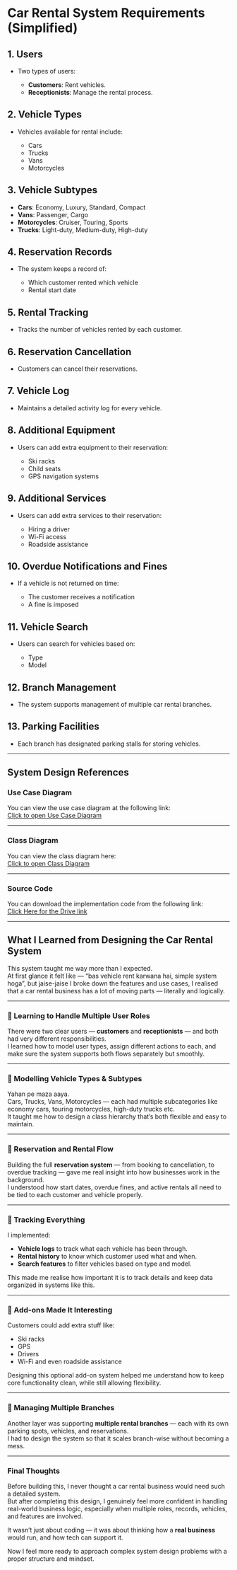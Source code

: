 # Car Rental System Requirements (Simplified)

## 1. Users

* Two types of users:

  * **Customers**: Rent vehicles.
  * **Receptionists**: Manage the rental process.

## 2. Vehicle Types

* Vehicles available for rental include:

  * Cars
  * Trucks
  * Vans
  * Motorcycles

## 3. Vehicle Subtypes

* **Cars**: Economy, Luxury, Standard, Compact
* **Vans**: Passenger, Cargo
* **Motorcycles**: Cruiser, Touring, Sports
* **Trucks**: Light-duty, Medium-duty, High-duty

## 4. Reservation Records

* The system keeps a record of:

  * Which customer rented which vehicle
  * Rental start date

## 5. Rental Tracking

* Tracks the number of vehicles rented by each customer.

## 6. Reservation Cancellation

* Customers can cancel their reservations.

## 7. Vehicle Log

* Maintains a detailed activity log for every vehicle.

## 8. Additional Equipment

* Users can add extra equipment to their reservation:

  * Ski racks
  * Child seats
  * GPS navigation systems

## 9. Additional Services

* Users can add extra services to their reservation:

  * Hiring a driver
  * Wi-Fi access
  * Roadside assistance

## 10. Overdue Notifications and Fines

* If a vehicle is not returned on time:

  * The customer receives a notification
  * A fine is imposed

## 11. Vehicle Search

* Users can search for vehicles based on:

  * Type
  * Model

## 12. Branch Management

* The system supports management of multiple car rental branches.

## 13. Parking Facilities

* Each branch has designated parking stalls for storing vehicles.

---

## System Design References

###  Use Case Diagram  
You can view the use case diagram at the following link:  
[Click to open Use Case Diagram](https://viewer.diagrams.net/?tags=%7B%7D&lightbox=1&target=blank&highlight=0000ff&edit=_blank&layers=1&nav=1&page-id=Ydz3rdcOvVodkV7rpJ2D&dark=1#R%3Cmxfile%3E%3Cdiagram%20name%3D%22elevator%20system%201%22%20id%3D%22B4gbD_VANNIKZfwYgHy_%22%3E7Ztbb6M4FMc%2FTR53xc1cHtu03X2YkartSLv76AQnsWpwBpwm2U%2B%2FdjA3mzaECTjVTFWp%2BGAM%2FP079vExnbnz5PBHBrebrzRGZOZY8WHmPswcx3Ysn%2F8RlmNhCUKvMKwzHMtKteEF%2F4ek0ZLWHY5R3qrIKCUMb9vGJU1TtGQtG8wyum9XW1HSvusWrpFmeFlColv%2FxjHbVO9l1Sf%2BRHi9KW%2Ftl2cSWNaWhnwDY7pvmNzHmTvPKGXFUXKYIyLUK4Uprnt652z1ZBlKWZ8LknSTvH1Lv8fx7uvrM34i3x7j32Qrb5Ds5BvLh2XHUoKM7tIYiUbsmXu%2F32CGXrZwKc7ueadz24YlRJ6WzaGMocO7z2lXb8%2B5QTRBLDvyKvICx5WCSWQ8T5b3dQcEvrRtGtr7pdJQdvq6aruWhR9IZS5QydFUeoZ5jtI1yjS5eDdvxeEuIXdLRjMuipADc6a%2BwAUizzTHDNOUV1lQxmjSqHBH8FqcYPT6sgZtVX2%2FQ9UOUe3RRA00UbcZynNxWZpzrz%2B9XXoaTxY7LlSqSc1vwscBNAmVrt3WD1i6fnaXgOFY%2BoXv6kd37PYEdCLQEjAMdQGrYbUpYDSWgJEmIHdBcRVKULZG6fJoVrBQ8diggzivQ7BgLMFKF2goFlM%2BwnHitojTZYnm%2BVxMaC7gy9D3HcqZURGBo4jomHZbW59yV6RQ8SYEU%2BYJLzJOnT77JvQNVbjlYrZ0LIJXZpULPGWGMK%2BcqynX6aiFExuUzgNt6QJgXDpPk67yTr6KEN6KCHqDzLByQIEuMq8c0CcJnG8hW25EtGxBsqZm%2FVSZV0PzfuprklUhcOGpdUQntCTQbGQSOD3cNexQcLRQztYXE7pCaXwnMgK8tCB0%2Bcq1iGG%2BqVa2%2FPwTFrd9sIqSzEbw%2BaclYL0etio5UaylEc6K2RSrXIxliECG39ptdaklm3umOGV1x%2FiRMgUBRfCc7rIlklc1cwVKQ6qPALXnGOQRMtMa4gILNqtqW1Eh17q3UuEHluQ9Mhfj9Dg6YPaPOP4dyNK%2FZXv8%2BOHQqPZwvJAS%2FvinHjobhE%2BCE1BwCtRcQF%2BcgJLSqUKlMzhdDRY9hJwcljByGrjwsu9%2FiIwoPKMM83fn82Z5V65D0ZxlRaWhaM8J%2FdJQN3gqHZsltckrkikTEkVfno2tJiHYVQi2LWsowuBcS2MzrOd7%2BjDcANXXKH4f2xo00MTMPodY59hoTTU2Rj0JDKYDUEkb%2Bu5A%2Fjw1f6s2NDZ%2BerZsAvzsQfCZQK%2Fs5xtir0pRl8ioQVzvsc9rp279iYe%2BEnWD7DXGwUvoq4bB8fmzb48%2FNfdqD%2BXPb%2FMH1Dh0bP70tcbLMWco0Si81c0%2F21I3E4xv%2F7l6hu0jp05pivpFLMPc1m65rav8XBypX9Gznas5NujoYHAdX6%2FGjHKFNzTOttUUhj%2Bxr%2BvpSxNY9ufnLBehUS68K3Ghfr8QTc3FZcuvoVx0DTwXj14fBx1jpwHKbPZZMN3zidERyYyU6Ni2VaJ6D1mWwubkuQHvsgD5Z4YTfAo4AyVhartDU6%2FnMR%2Bbza5EvQ8TEeQSdurddsnC6ZLs5OaXPLVuVZQlBXAeHQt7zjL6iuaUiOi7RH3FF36KCcpwm6AV64jCExzHouX7fAuXOF1%2FOVV78GrLX7LXhYnyy1fk5FwbfiHiLdzLvQ%2F%2BbOCe%2F%2FKXmQv6AX%2FWOS%2FbdZn%2FiuoZm9OUPz7EJ6oRzNlebDgL92SQwcXpTYVDTLAj77aXXFHHx0ch0PlXs1JXWy54zi%2BMPh9G6tdEgW0aI%2F2TmF8Y3TxGPnhnUWgMoysnL4ZGSsVeSxSF7UDNs0zvBZafnp3fDDQZZqlcBeonPr2%2Fl1CiLG2nfOwg68pZi2obL4q8FpOSrIG71j%2B2nBgb2U%2BxMrAtZWkw%2BBsfLScMpl616p%2B9mRtEbxvNvjlgwykVJdk3OKMSqZ9tqDtHg8nkxfo%2F7orq9T8uuo%2F%2FAw%3D%3D%3C%2Fdiagram%3E%3Cdiagram%20id%3D%22DOsgbTSjDVrFLCh3Mw3s%22%20name%3D%22elevator%20system%202%22%3E7VxZc6M4EP41rpo8eIojYPsxmGRmqnarUpuZys6jDIqtipBYIcf2%2FvqVhDiNj2xsgkmejBpQS3183S0JD%2BxptP7GQLz4k4YQDywjXA9sf2BZluPa4kdSNinFdF0npcwZCjWtIDygf6EmGpq6RCFMKg9ySjFHcZUYUEJgwCs0wBhdVR97orjKNQZzuEV4CADepj6ikC801TKM4sZ3iOaLjLWb3YlA9rQmJAsQ0lWJZN8O7CmjlKdX0XoKsRRfJpj0vbsdd%2FORMUj4MS88Pga%2Fv5mjHz%2Fn7MftAv2aLSc3Q93LC8BLPeOB5WLRnxfLIfONFoT7z1KO04sAmyMysG%2BMeJ03h5zGgnStSByu%2BRBgNJdPBWJskAlq0YO4mutfxWdWIoBI9OPhppYBZglnQKhYTlPfq75XbZFZEpfYCLnMGlg3THEGguc5o0sSDgOKqRj9jbQ6BkiSCdtTFpffw1L%2FwxCw5y9sPvsixjcdKAtRP1fpr7xjOU7aKF9cXTXKx1tyTsm%2B4QtaXKctmJxT5kZZn2a5%2B6YpUxZCNtQ3bhKKpdHsUdprjAPDJ55bx3aXCQd8maSCnAnX7tfsYgaT5MvVAa2dkCFK7iVLGO5halXYWS%2BQcSQg7yZ1Wl95s6dd2E%2F5eVQ89YQVfj0hgStCGTwSP74pLlcLxOFDDALZ40qEgpyN7BuudyKWmeOgCCGQRpCzjXhEv%2BCY4%2FQVHT1GtobSVQmKXU1blFB4omlAo%2F8877rAR3GhIfIVcGl1By6%2FA4w%2FCkaIFIDfYZrhLRLmc9GGbY2qhj0Zvbdh290x7FsMXwCn7MMYN2Iic0WUeJyk9u1nlIc0NrYTOXJFsP1yvhQnGzldc7KsqKl4WU2cGBGosiJGn%2FOSQ0pJym2a5pw%2BoeqhmpDrmohQGGLVmZAtIvOfUjP%2B0Cwof6gXfbug%2FKXFIEmMCvMDMzUyQ7QxmEF8TxMkTVPQWPqsF1MByEpWjjdwfEVhfEqJTNiRUhYECV8JEM9nls0EkQVkiJ9G47Zb07i5rfHrcYPGx%2BdSeFO%2BUFM4JOGNLFQLtZZcQ5UhMNQKgGvE%2F5bXXx3X0u3fUqXGV8OwNcFfl572N6XGvZC0mJfEYUVLhwLDrQq4Jm8xXLpkATyUF23rpSR3p0HsGY1BDDh6qQ6jSRmawz1VGUAeTa93OHrWRTp8%2FVa5Qq51tG0%2F19WOuABSyLc6UraRT%2FsN5tIUhS%2FOXN7LDManMoOtjto2g%2BstM7hdc6H4ZJ81zDANnqXqSLaMZrpp805FXKXD3bZCxJi1sWTN3%2FpJ1SjsRLU2rzQKy0iFtm%2FaB40nj9ZvtBRnckDBx1qKO652ZBqG0aqpZADRpbz9HhCI%2B5%2B2P8l6NK1R9OpVXriIPH7kYSTSnZHfUvJOY0h0wSTH0rwGKnI80uUlz7IAC7Gloz5sQieUZoBpAj%2FFeerKsusCgxEUaE2CzUHV75Bj1yfYOYvoy1qDObariYA1crZKT7Op9DRNY3f68ra16g6t6cnF6g%2BSF7TkQcu4BFKG2gyoOPU5eYd0RZq57wLLC3Rpx6y79LjBpdvdfdouDN%2FNo32UxBhs%2Bu%2FPT0fsO51vT%2BA9NwQCINeE%2BeaoyV%2BeYpMFXWUJkbbmNjfqJXsJnIdZXwpijp06YmboeAgxzeuzQabTIciUQNJ7vJTneaCGLTHhB9Xs1wwFL9gDfzVry6Cmc6y%2Fni%2FDcbvjrlls6L%2FLSk4t5zd5TlUDxbNG3AKZMt22mk%2BFOmXWKV09fz4n61jV3pWp18vxs2aSSyZBqXSEK71sh3sE1tN%2Bp7Jy9V86Upv5q1ojb5tpJOJkq0m6iCQ9iPT1g7SmMzky0udfL5w%2B1I%2B6E%2BrraPQZ50%2FE8b6IO01LwF2KtpenzoXwxBVlz5eNTePaMU3TbTi117xqYDrnwqZxd7DJWyIcIjLvPzypldaknB%2B2fYoC6ty4dqCj9XHkRtCX7dH6SkMHvuSZdMfFB%2Fu%2FfIRkGQ0OffW4u6TtKVrIUuBX3GLd4dNVWxusSJ7b%2F4Sa%2FwU19ZMYk8mRJzHO922V0TOo2b0d2VOsaQ1nWsSYvjm%2BY1RzDCs%2Fi33I8cdnc%2FzL%2BXeFIx2ffpz8Qq6ptuSKain1sr2vXsU3e19Thn8%2B7%2BvQ%2Bcc8Od8kHEb9d55Ztmih6uiGJYwezDGiBAmVinm1uiMBsci9PJjwzKZ6uD9hWcd%2Bq23WP7g6Aj5Es%2FjXpfRLrOLfq%2Bzb%2FwA%3D%3C%2Fdiagram%3E%3Cdiagram%20id%3D%22XvMySOtdrrc5NLSRfN-h%22%20name%3D%22elevator%20system%203%22%3E7Vxbd5s4EP41Pqd9cA7iaj%2FGJtl2t91N4nab7UuPDIrNGiMq5NjOr18JxE3GlziYEHfzEjRgXWa%2BGX0jCTracL76jcBw%2Bhm7yO%2BoirvqaHZHVUHP1Nk%2FLlkLiQpAIpkQzxWyXDDynpAQKkK68FwUlR6kGPvUC8tCBwcBcmhJBgnBy%2FJjD9gvtxrCCdoQjBzob0q%2FeS6dpsNQlPzGB%2BRNpmnTZnpnDtOnhSCaQhcvCyLtqqMNCcY0uZqvhsjn6ksVk%2FzuesvdrGcEBfSQHyy7HvwAPlsz7Y%2Fr7uqWPP01XnVFLY%2FQX4gRd1TTZ%2FUNQt5luhaKMH8ueD8Hc0gmXtDRLpVwlRW7FIdMpMciila0C31vwp9yWN8QYdK8BnY1Ef%2FjdsYFAZyzegZ%2BVUmB44gSyEzMhynulX9XLgXjKCw0w%2FQyrmi6Yohj6MwmBC8Ct%2BtgH7PeX3LUERhEqbIHMeKyez63f9eFZPaOTMbvWP%2BGnRgh8b%2F3yX9%2BRzWMpFC8eP%2B%2BUj%2BDBaU42NV9Jgtl2ZTwMaVulNYJitVXDRkTF5GuuHEZYZ%2BDZofRngMOHz3QDB2bVUYU0kWUKHLMXPu8RhcSFEXv3u%2BxWo0NetENbxK5OxpVS82pj4hQj4W8y8Rp7dibB8KF7aS9AWZPPfhx%2FHrwWFxhxqBz9s8G7HI59SgahdDhNS7ZVJA1w%2BtGq60RC2RxkE0hCM8RJWv2iPhBTxehU8weutFLystCKDbFM9NCFO4LGRTRf5JVncdHdiFC5DPCpdqecPkB%2Bv6vEiMYBaDXPk7jrcfg86aBnZEEAWyz%2F9rA1toD7CsfPUKKyS8Dbo8w5urhYECDBN92Khklc2MzM0dmCLJbz2%2FFyYDSa5uX6RVeJqnT9wIUsyKCZ1nKwbXE9TZMOKcd4PghScmyJeae6%2FpxZUy3XjD5wi1jd0Eu%2BRT%2F0NZyyZ3QAhcRzOAHx3HPFFb24Rj5NzjyODSZjCTPDkLMAnKsKmPQMexYQugQB5ywe7GxEIzokgXxbGTpSLxgiohH67G42ZcMrm0aXO9VGLx3Insb%2B%2B2NAveS56m5VQueEWchyBX6RyuP3vPrC8NURfkfblHlQlE0IbBXhaftdaFwwxTNhsXDcCxLuoLcjQRYUjfrLl4QB%2B2jRZtmKajdqNB6KiPIh9R7LHejyhaihRscE4DU6oa1xc3TKpLui18VE2Spog346Gq5IsriKKIbFcXQyIZ9PFrMc0DLa6EAgLpgsFlTwziwnoWDsY%2BdGTdakC6fATMpXsczbWy97SgJWF8FTNLiP%2BLJuJAjJC6tnwkHVUmUtWO4%2B2GTTdIvxEhf3WPYgyGigHJNljyF1AeR2cPocWwPxrdo4jyB2dP6A7pt07LdYOH5LmMO50%2FUH3gGKlaqkmzUGvgeIzWW3RBFRyI1Ep1IM6XG%2B3F2qYJuSP4MGkwV7r5ffdG%2Bav%2FC365GC3R5%2B3X%2B97pNHp7CbLSOKJqfv5%2BP04gWO1lFfDuDMc5x4DGTsnE1uTgdsQDm0AFLBFNMncEq9Ubw6B8aPIByquhRtU69nUK6HmR4cL9MuUEl5pjTSlU%2FkEjqLO0uUMmcPFZTybh0knSjLt4IDA2ULNxTjs0tDE256JvVcKmfO%2F771UAD89t3%2B3ftezQi%2Fe63od%2FGmeUGBqi48XemE0tMIJNlbYnB8aXfpkkcDlEg1th5X6q3zaMQBtV6bMcueVGBudqSXu%2BHUI3adHwcof%2FVWXeG0XaFoTliwTpw1ntNv0WPbR9g6xBxNjmnIi0z9tUK2li1WwFADbQxQM4X51YZTP%2F8RC%2BBjX5eWQ9togb8eMMvQgsacqBFWIhRSnx8pOTTp2zbxcuguvVtsfINerR8qqNfsf14skWkSn%2BuJw1M9gIOTAPzXadOvucEOju3m7bsQexLHA%2FNEQ%2FdwCzvVWwPkI3knLq0V9E7djvL6O2pqL50s1JlVSeL2ofBdq03AKN%2FoSv9%2FK9kQat39M6muYVy1I%2BF25Girz5OwA%2F%2Fo2t7jrW%2B%2BjlpE7%2FI9k7Onl7wlnaemjzBbJ%2BmJDYuafika8sUUlReVWn0%2BJzrRaEP1%2BkJvqTQTNNhzJNLQ5ep80mXPhaER8nCAd3kspnW53A1hPzwGl0fhPO358B8oY47UpM7NfFyVtONzhlrb3Q7is0k57ABpUmJh1a1klCVeGTvpr0k86ic6duSeWREb0%2Fm0SnmHXkacvrMo%2BKU1Hbq1Az7VGQ4WXXxzY2atvBNhgs%2BeWaPiRPGOwiz3GVBkXMIJ1Uey2b7i%2Fsf4%2Fvp%2FV%2F2aLX8qN39blzP2sRmJZ51pky2QPH4gEdx8bxGyNraNQW%2BmSnJlFYd1F6Da2Fd8%2Funx%2BHNt4WJJ7O%2FoRl9Jq06ULWZHZypwz4c8M7e6d6nes2XqZzzTkmiKV6mqaZAc6PEnTXPtxD2N%2F1mA6ZuHnqITD9VxHwFDp%2FycXChqJ0SJTfzQ2XbzpFlCYCSvAGRpgAXRs%2FqPPd9lxedSivz%2Fl3TUZt4vy69%2F2SYx%2FJ%2B09hTU33rzJXKfYU9hwJyFbMMXT153eoQ6JZhuxu09QF0V3bTJoBafa0MK%2Fn87OHHMK3qfPEEAAX%2B%2FePdhET9SA8nox%2BrO%2Fz0o01kVF6rPVMq2vwuyE2%2BKl91mKVNexFvz5xT5oJLTGZvnPXJnygA4NBvFABgvJz2VcamtizdtunQyK7d7OIMuf1lzYYonES8TP1oCgf21FTX0q0uv20N6l26rcT4AR%2FiaBPGGakEoITyC8PY94r2K2Qw27lOM%2FDvSaDtG8fC35IDsya%2F8lMX%2Fi1TngKacIDnfZnk1R2Af7RC7UseYOnNecCu49It8gD5EyZAPTaH7xn7aqrJASxLbkh9Ef5ZMf%2BmavJ4%2Fm1a7eo%2F%3C%2Fdiagram%3E%3Cdiagram%20id%3D%22Ydz3rdcOvVodkV7rpJ2D%22%20name%3D%22car%20rental%201%22%3E7V1bk5s6Ev41rkoePIUQYHjM2EnOVmV2UzM5Ocm%2BbGFbY1ODwQfwXM6vXwkQF0m2gUEgJ5OHjBG4wfo%2Btbpb3WIC57vnz5G7396Ea%2BRPdG39PIGLia4bFpjhP6TlJWvB%2F7SsZRN566wNlA133j8ob6SXHbw1imsXJmHoJ96%2B3rgKgwCtklqbG0XhU%2F2y%2B9Cv33XvbhDXcLdyfb71L2%2BdbPNWXdPKE38gb7Olt7bomZ1Lr84b4q27Dp8qTfDjBM6jMEyyT7vnOfJJ99GOyb736cjZ4skiFCRNvvBz8QP%2BT48R%2FP7n9o%2FHj%2FeH6%2F%2B6U5iLeXT9Q%2F6TJ7rlY4HX8d4NyGMnL3lnWH8fyLNer0I%2FjCbwAz4ZbZbuO3zb%2BSTtkeqf9%2FjKtMeDZHrv7jz%2FJfvKLgxCLHqFKufjFHdyVts%2FZ%2B0Jek6mru9tguxEnLhRUjn1hAk33WHCZaeDkDSk5%2Blj4k%2Bb7K%2FJMtTEPURa084vjmiPmWmf4ZYF%2BUx61SS9YuKePXctKK6lwHQSo5diMmCKMx%2BfExSs4%2FJ8Bk9xHp%2F8QGiftiz9cPVAPl3j5nRskVZg0aZPXnpvuNDSlm2yyw5BehiFh2CN1pUL0LOX%2FMiOr8yi5WflO%2BR48cx8ZfFSbQiS6IURQpp%2BstfUxaQtVTllD6D1ptIBJxAoThWd%2FxmFO4Qlp5c%2FpeO7vNoqEdMi5LuJ9yi%2BjxuXzZuKxNqtvoZe%2Biy69lJebTuaWEwcHqIVKr7D00YoDmjaEXl48GxQclReeljrjvqJnKTVxvrQoQLYMZZpEqyTMmVCB6Re0ys6ZRrBFl4%2Fbb0E3WUaYpGP6pSahGT0248owmrgqCYEhX6t%2Fiot%2F8JUN3KdnE9LwMmPnyo6fkbnoG1Fv%2BtFq5vPLCXipe6dFJ3WRhXbR1UxUZJCVcxoT2Dk6pPVgXfIjVaY3Nq%2FgkfcSSF53AKbTPoRbPCD47kWDYMLAHVcDF2Aiy6AxZYGiiMPlHmE3ASrFA1f9WmuIiAQqoYHHbgy8Phzv87wII%2Boa3M3WBFFdgSWrHntPbJN9DmoLUtvA%2Fk7nga%2BaK7dZEQ6zCzl6HDcfH01Hb6EGy8o2ICPwkOi4iAFQD1YoDxYbtwHMkZdfOzuSG8Gy3hfHy%2F9D9RbFKPoEZuAYXA5w3UKNMbMAcbozDDlMeMW7UJiomvf0dZbEa9IxcFah8TWRkfEkodIRBG59h6UhIMbIgrgMRsAj2%2FRgUQGLgAQyxwdEIl%2BWQHId%2Ff4xKKQA6DA8JDokBVozN3oEtAYf2zQB5CBhrtek%2B9ju8tbKTl5sHM50EY3r0yJ%2FlCGB%2Fr74O13aVxVQUR0BhEdjo6ILg%2BRDykiClu7zoyZPsaHQ6Jnmg0QReeOma4cFIZsKJS1cku9pA4aEh3zDA1VfUBWSSlgVUl0yTMsFHU3WCiABkbHQqI7%2FtVbPRz2ak%2FhOmtSmaO7gKZEh%2FwmXHv3L2pD4kD1IJHole8oJMpOICweRT%2BPhgddEZKKh6KTiMW65eMPD0uiW17Aoajjwdm6KuAh0Skv8FDW%2B%2BD01Wz0uJUl0S0fII%2FjIpeHbZuhgTP%2BtCUxJECze96yBk7TwmS1gwK0kBib%2BOpmpqV%2FXEOMOXkqOEYlBiduUXKIzo2V143Jc36dcuNxCrhk5fE58PqgiH7UA0e7JWpsycZbd08%2BHnb%2Bh1VCylKuSW97K9f%2F4i6R%2FzWMvVT%2FwsUyTJJwV7ngQ1ZdskhCBrXwkPhegOZFTZHWE5QzNr4FRbFGRwAlnEnDUhRNYflOq0rgIggDVO%2BtevZ%2BXt9Bqjs0DUyK6o603AMYk7K6o3L94qV69BVFHv5tmATVnk%2FLPE72u65lZQ4nfuxMFwNU6X5T0Pu0rSgDqd5UhEh%2Bh7zgosDf4vA3GFhrhR8lsrwotoShyA2gkmolH6UkjGM649HL9uSC%2BNQzM1PQLL9RyblMZMnAol%2B7k3ImctAYUpIhitkRJ1H4UBTnEcbd48l8ntWoUbrmhWQLH90nAg2w89ZrPxWGNbkXbL4RjbCYgrLlS%2FrFBSxbbnN6wHQIJG7iLtMnI4z1GdUTZdde552NH9%2B8npiLtCVKsJ7BP8L1UjIjN06eUJwUv4z%2BEi%2FY4nGR9KSJOPqIcoYNSzSpSNJDM5EL%2BAo9lNaqZUVmtE6tPFOqn6w%2BjdNdANZVl6VJVl3ZwD%2FRP7Q8SHUdx6gLyBohjTUc7KbgelNBIl%2F0d%2BHjWOyBtnNlOTXci2qGtgQSyIK6OSyHRI7rG4fkcsgG%2FXFIIGtwDon87TcOyeUQYJe9OzOIkzQ4f0S%2B%2Bpsp3Z8pbdbxNS2RJS3iqjRLumePnmqMqr64Mm3ntM7ABxKt4YzVoxm5pnZFO5XCbna1cwWytGFNXWqi9x8CMquzBTg3UxRTE9RgnWwmGJ9sDVyvbLeA0YxnNpGRpVFTShrMlMVxWzYfRekSvwsfxzSbTWYmM7rxx9Y1VtTQGq1B%2FPCNQbKN5s4EAsXdx%2BLP6%2FNRji5w3aIV2hNr1osbF1Fd1DIXECxz5epgvGUuW1YoxnGc2sg2TFPayFbeMAYztkS16wIXsC2WRKwL3tMKF5gxIWsbDLDCZbcL62Rb%2BZW79mWcrNCTkOcu%2Fyp2hLfhJgxc%2F2PZes5xz9SDmOWgPnc1DRZBowgOZd%2FUZC8Anx0eRlNTPtuo5ERWRi%2FjhYkdcJvLNR0tOjgjSPZ82S7kMC6btW5stkyOzebYbHaUYjO7qNyZzsCux9zthuZfKYheGN7fx0gK5Z12QZPLUeB98tMagnYM65zOJge7NxMrSLISddo5rReoRNl8sDPqs08mNs2eGEZTFotARf23c0VjFq3nfnheVmtTeRSNypvExXbXjYZBvn08sGqjQuuwuNGFzsORmVqN58kMxWSuuuFWP54f6%2FKDrsFnVpA%2BsCnr8OulF8TCcxHJPlnYNOl2QBY6DHk6L9uzgsyBs88cUUE1Q7%2B3VfvXrNrzCOfTT4WWtmgLeFnL9oXGfMNcEuYs5I6oEFmDg2LezuZvHpY2YH3BSSsWoEYJS1tHPMGB8jUAE5bW9a7miYBEzCKX5JkBE7RXyjQFeSzsdOgwHd41o5yXNDh0%2FeaUqw6daWNPdNYTekJhgwPY7yqi6gA6R0tPW9vT%2FBt3hobu119wkxVdO%2BvhZZucyg6a2QyHbKvIWGpNR3b%2FRV6UdD42yMtWho%2F1aoEzqUtHkqWGDJCZShEX6x5mYczpqEYBYFeMWUnSafurrvT2ST9jEFaxm4MQJUY3UmpNLM05L0w6txoEvdThVrcCqlb5o31y0lJMJTKLrQ6b%2Bddi1faMJNm0BQ3idorSVv2ZvGmGS7YprGzaOmz0B3aeyTV2aydOVE%2F5jfwz29rJRzv3BTkJkQC0q%2Fr4LS0L69xeUT1ZFqy3bkJsDehdmW42kCZdSesXxK5Lc%2F8H0b1sanlKo5nTjZQ2t625QFjnrJn%2BWNsu1q%2BSaaG8RUw1kCL05ixiYHUtKeZMYl6UdHXb8%2B451V3lmDRsA54tw5O8q1ze3aOtbnK5DJ0rf6cGW3XDRfz72lcOsneaDWNlytlOBTTWfD1qsGOKaahyT3ZCNjr78OybxYHRMOuvdbEXWylTbMEomXbtov1daHfal%2B%2BTdkciREPRjnWcO6eaghnn6Q6c5geAnL1axqr3OJ%2FpKXP%2FC9ZrBZ2DM3wFc8OgYuvgDOuHgNkQ6kgXxVp6qm%2B%2Fe4kTtPslK9u5DZzLdPXxKtsBVRkydmT%2FD%2B6v9WHY1yb8O0y8e4zvZb03gRnIJQtG26Ud6CInrLet%2Bpu%2B20JAhnhPXh0luPvSXT1s0iltuspSgMlDJJEbxBQJLESrnPNJR07XbvTwLtos3%2BG%2BxJ2l0T%2Fvs7%2FkjE6SAshB9cP798IfJ520WQdcDJeN0d%2FYBHSJ7wB5FZdbcGTV5E1ELA3eNCploTX6a6qA%2FraZptQSDTaSpQPBi5GhyIeQVqGhS3s%2FhqTA99lwpXUkPWmgpHAeYiYTuHFGOGuMg4FLRYHeLmFpbG6MBbkDnStz1hPqImFFfuVQwMMGuQpv88ArXlFpNJgHiosGmQegyMvuOVI3GbFCL%2Bf0aGFddhc27L11jd5xb7YcPEsaSvRW6IsstS%2FhRsl3FnLrQkUZ9XiGOxxg2W%2B4OHvOr9HGqsXmF8y61oXxK3%2Fm0HO50S7vMNyjYFLb6EMn%2Frkbb1N2gJO0GT9XyzrPnL4245iyDrzW%2BSUarDnASZJOEuGGwFlMPNfA9SPNC1b%2BYU30dHFqU7tQrKmx3k3qFKK24QpjjarrI5x1KNLtooLTV6l3DgpBbNAW6B4Wsf50u9Gvbm862EZL92Gzu3Sr8zvWOFH60AvgRs%2BJEeNr2Hw9Th16cJi2oMfY7JAVfJPDDnUwN0iKvdUNdm71RyBLOvCyImu%2FOvDWrD%2FgRbJkA0875neZzLkgttH5ldC8Ehh4A1tgilypdmEPwz4S9qCClkUcJCbG9dxN%2Fyw8dxO5O%2FwpvCc%2FOD0T4f9vMc4ueXIuLWkpWPo8GURR3jS36hvBQpFpXpYZ1LKTejDO%2F%2Fr0LXn24HxzE33c3X7%2BcXt3s5nqF6XG%2B9nMckh1AV7xfmVup9XerDt8GIVk9JaXY8pvb8I1Ilf8Hw%3D%3D%3C%2Fdiagram%3E%3Cdiagram%20id%3D%221Vm_9fIYudRn1CEZ2h3Z%22%20name%3D%22car%20rental%202%22%3EdZFBDsIgEEVPwx4hcoFadeOqC9ekjIWEdhpK0%2BrpbQNYSXXF8P7%2FM2QgvGjni5O9vqECSxhVM%2BEnwtiBsuNyrOQZiBAigMYZFU0bqMwLUjLS0SgYMqNHtN70Oayx66D2GZPO4ZTbHmjzqb1sYAeqWto9vRvldaSM0k24gml0Gi2S0srkjmDQUuH0hXhJeOEQfajauQC7bi8tJuTOf9TPyxx0%2FkdgKbbeyyX7Il6%2BAQ%3D%3D%3C%2Fdiagram%3E%3Cdiagram%20id%3D%22qL73c4qfQ4HefHB9g8Gt%22%20name%3D%22car%20rental%203%22%3EdZFBDsIgEEVPwx4hcoFadeOqC9ekjIWEdhpK0%2BrpbQNYSXXF8P7%2FM2QgvGjni5O9vqECSxhVM%2BEnwtiBsuNyrOQZiBAigMYZFU0bqMwLUjLS0SgYMqNHtN70Oayx66D2GZPO4ZTbHmjzqb1sYAeqWto9vRvldaSM0k24gml0Gi2S0srkjmDQUuH0hXhJeOEQfajauQC7bi8tJuTOf9TPyxx0%2FkdgKbbeyyX7Il6%2BAQ%3D%3D%3C%2Fdiagram%3E%3C%2Fmxfile%3E)


---

###  Class Diagram  
You can view the class diagram here:  
[Click to open Class Diagram](https://viewer.diagrams.net/?tags=%7B%7D&lightbox=1&target=blank&highlight=0000ff&edit=_blank&layers=1&nav=1&page-id=1Vm_9fIYudRn1CEZ2h3Z&dark=1#R%3Cmxfile%3E%3Cdiagram%20name%3D%22elevator%20system%201%22%20id%3D%22B4gbD_VANNIKZfwYgHy_%22%3E7Ztbb6M4FMc%2FTR53xc1cHtu03X2YkartSLv76AQnsWpwBpwm2U%2B%2FdjA3mzaECTjVTFWp%2BGAM%2FP079vExnbnz5PBHBrebrzRGZOZY8WHmPswcx3Ysn%2F8RlmNhCUKvMKwzHMtKteEF%2F4ek0ZLWHY5R3qrIKCUMb9vGJU1TtGQtG8wyum9XW1HSvusWrpFmeFlColv%2FxjHbVO9l1Sf%2BRHi9KW%2Ftl2cSWNaWhnwDY7pvmNzHmTvPKGXFUXKYIyLUK4Uprnt652z1ZBlKWZ8LknSTvH1Lv8fx7uvrM34i3x7j32Qrb5Ds5BvLh2XHUoKM7tIYiUbsmXu%2F32CGXrZwKc7ueadz24YlRJ6WzaGMocO7z2lXb8%2B5QTRBLDvyKvICx5WCSWQ8T5b3dQcEvrRtGtr7pdJQdvq6aruWhR9IZS5QydFUeoZ5jtI1yjS5eDdvxeEuIXdLRjMuipADc6a%2BwAUizzTHDNOUV1lQxmjSqHBH8FqcYPT6sgZtVX2%2FQ9UOUe3RRA00UbcZynNxWZpzrz%2B9XXoaTxY7LlSqSc1vwscBNAmVrt3WD1i6fnaXgOFY%2BoXv6kd37PYEdCLQEjAMdQGrYbUpYDSWgJEmIHdBcRVKULZG6fJoVrBQ8diggzivQ7BgLMFKF2goFlM%2BwnHitojTZYnm%2BVxMaC7gy9D3HcqZURGBo4jomHZbW59yV6RQ8SYEU%2BYJLzJOnT77JvQNVbjlYrZ0LIJXZpULPGWGMK%2BcqynX6aiFExuUzgNt6QJgXDpPk67yTr6KEN6KCHqDzLByQIEuMq8c0CcJnG8hW25EtGxBsqZm%2FVSZV0PzfuprklUhcOGpdUQntCTQbGQSOD3cNexQcLRQztYXE7pCaXwnMgK8tCB0%2Bcq1iGG%2BqVa2%2FPwTFrd9sIqSzEbw%2BaclYL0etio5UaylEc6K2RSrXIxliECG39ptdaklm3umOGV1x%2FiRMgUBRfCc7rIlklc1cwVKQ6qPALXnGOQRMtMa4gILNqtqW1Eh17q3UuEHluQ9Mhfj9Dg6YPaPOP4dyNK%2FZXv8%2BOHQqPZwvJAS%2FvinHjobhE%2BCE1BwCtRcQF%2BcgJLSqUKlMzhdDRY9hJwcljByGrjwsu9%2FiIwoPKMM83fn82Z5V65D0ZxlRaWhaM8J%2FdJQN3gqHZsltckrkikTEkVfno2tJiHYVQi2LWsowuBcS2MzrOd7%2BjDcANXXKH4f2xo00MTMPodY59hoTTU2Rj0JDKYDUEkb%2Bu5A%2Fjw1f6s2NDZ%2BerZsAvzsQfCZQK%2Fs5xtir0pRl8ioQVzvsc9rp279iYe%2BEnWD7DXGwUvoq4bB8fmzb48%2FNfdqD%2BXPb%2FMH1Dh0bP70tcbLMWco0Si81c0%2F21I3E4xv%2F7l6hu0jp05pivpFLMPc1m65rav8XBypX9Gznas5NujoYHAdX6%2FGjHKFNzTOttUUhj%2Bxr%2BvpSxNY9ufnLBehUS68K3Ghfr8QTc3FZcuvoVx0DTwXj14fBx1jpwHKbPZZMN3zidERyYyU6Ni2VaJ6D1mWwubkuQHvsgD5Z4YTfAo4AyVhartDU6%2FnMR%2Bbza5EvQ8TEeQSdurddsnC6ZLs5OaXPLVuVZQlBXAeHQt7zjL6iuaUiOi7RH3FF36KCcpwm6AV64jCExzHouX7fAuXOF1%2FOVV78GrLX7LXhYnyy1fk5FwbfiHiLdzLvQ%2F%2BbOCe%2F%2FKXmQv6AX%2FWOS%2FbdZn%2FiuoZm9OUPz7EJ6oRzNlebDgL92SQwcXpTYVDTLAj77aXXFHHx0ch0PlXs1JXWy54zi%2BMPh9G6tdEgW0aI%2F2TmF8Y3TxGPnhnUWgMoysnL4ZGSsVeSxSF7UDNs0zvBZafnp3fDDQZZqlcBeonPr2%2Fl1CiLG2nfOwg68pZi2obL4q8FpOSrIG71j%2B2nBgb2U%2BxMrAtZWkw%2BBsfLScMpl616p%2B9mRtEbxvNvjlgwykVJdk3OKMSqZ9tqDtHg8nkxfo%2F7orq9T8uuo%2F%2FAw%3D%3D%3C%2Fdiagram%3E%3Cdiagram%20id%3D%22DOsgbTSjDVrFLCh3Mw3s%22%20name%3D%22elevator%20system%202%22%3E7VxZc6M4EP41rpo8eIojYPsxmGRmqnarUpuZys6jDIqtipBYIcf2%2FvqVhDiNj2xsgkmejBpQS3183S0JD%2BxptP7GQLz4k4YQDywjXA9sf2BZluPa4kdSNinFdF0npcwZCjWtIDygf6EmGpq6RCFMKg9ySjFHcZUYUEJgwCs0wBhdVR97orjKNQZzuEV4CADepj6ikC801TKM4sZ3iOaLjLWb3YlA9rQmJAsQ0lWJZN8O7CmjlKdX0XoKsRRfJpj0vbsdd%2FORMUj4MS88Pga%2Fv5mjHz%2Fn7MftAv2aLSc3Q93LC8BLPeOB5WLRnxfLIfONFoT7z1KO04sAmyMysG%2BMeJ03h5zGgnStSByu%2BRBgNJdPBWJskAlq0YO4mutfxWdWIoBI9OPhppYBZglnQKhYTlPfq75XbZFZEpfYCLnMGlg3THEGguc5o0sSDgOKqRj9jbQ6BkiSCdtTFpffw1L%2FwxCw5y9sPvsixjcdKAtRP1fpr7xjOU7aKF9cXTXKx1tyTsm%2B4QtaXKctmJxT5kZZn2a5%2B6YpUxZCNtQ3bhKKpdHsUdprjAPDJ55bx3aXCQd8maSCnAnX7tfsYgaT5MvVAa2dkCFK7iVLGO5halXYWS%2BQcSQg7yZ1Wl95s6dd2E%2F5eVQ89YQVfj0hgStCGTwSP74pLlcLxOFDDALZ40qEgpyN7BuudyKWmeOgCCGQRpCzjXhEv%2BCY4%2FQVHT1GtobSVQmKXU1blFB4omlAo%2F8877rAR3GhIfIVcGl1By6%2FA4w%2FCkaIFIDfYZrhLRLmc9GGbY2qhj0Zvbdh290x7FsMXwCn7MMYN2Iic0WUeJyk9u1nlIc0NrYTOXJFsP1yvhQnGzldc7KsqKl4WU2cGBGosiJGn%2FOSQ0pJym2a5pw%2BoeqhmpDrmohQGGLVmZAtIvOfUjP%2B0Cwof6gXfbug%2FKXFIEmMCvMDMzUyQ7QxmEF8TxMkTVPQWPqsF1MByEpWjjdwfEVhfEqJTNiRUhYECV8JEM9nls0EkQVkiJ9G47Zb07i5rfHrcYPGx%2BdSeFO%2BUFM4JOGNLFQLtZZcQ5UhMNQKgGvE%2F5bXXx3X0u3fUqXGV8OwNcFfl572N6XGvZC0mJfEYUVLhwLDrQq4Jm8xXLpkATyUF23rpSR3p0HsGY1BDDh6qQ6jSRmawz1VGUAeTa93OHrWRTp8%2FVa5Qq51tG0%2F19WOuABSyLc6UraRT%2FsN5tIUhS%2FOXN7LDManMoOtjto2g%2BstM7hdc6H4ZJ81zDANnqXqSLaMZrpp805FXKXD3bZCxJi1sWTN3%2FpJ1SjsRLU2rzQKy0iFtm%2FaB40nj9ZvtBRnckDBx1qKO652ZBqG0aqpZADRpbz9HhCI%2B5%2B2P8l6NK1R9OpVXriIPH7kYSTSnZHfUvJOY0h0wSTH0rwGKnI80uUlz7IAC7Gloz5sQieUZoBpAj%2FFeerKsusCgxEUaE2CzUHV75Bj1yfYOYvoy1qDObariYA1crZKT7Op9DRNY3f68ra16g6t6cnF6g%2BSF7TkQcu4BFKG2gyoOPU5eYd0RZq57wLLC3Rpx6y79LjBpdvdfdouDN%2FNo32UxBhs%2Bu%2FPT0fsO51vT%2BA9NwQCINeE%2BeaoyV%2BeYpMFXWUJkbbmNjfqJXsJnIdZXwpijp06YmboeAgxzeuzQabTIciUQNJ7vJTneaCGLTHhB9Xs1wwFL9gDfzVry6Cmc6y%2Fni%2FDcbvjrlls6L%2FLSk4t5zd5TlUDxbNG3AKZMt22mk%2BFOmXWKV09fz4n61jV3pWp18vxs2aSSyZBqXSEK71sh3sE1tN%2Bp7Jy9V86Upv5q1ojb5tpJOJkq0m6iCQ9iPT1g7SmMzky0udfL5w%2B1I%2B6E%2BrraPQZ50%2FE8b6IO01LwF2KtpenzoXwxBVlz5eNTePaMU3TbTi117xqYDrnwqZxd7DJWyIcIjLvPzypldaknB%2B2fYoC6ty4dqCj9XHkRtCX7dH6SkMHvuSZdMfFB%2Fu%2FfIRkGQ0OffW4u6TtKVrIUuBX3GLd4dNVWxusSJ7b%2F4Sa%2FwU19ZMYk8mRJzHO922V0TOo2b0d2VOsaQ1nWsSYvjm%2BY1RzDCs%2Fi33I8cdnc%2FzL%2BXeFIx2ffpz8Qq6ptuSKain1sr2vXsU3e19Thn8%2B7%2BvQ%2Bcc8Od8kHEb9d55Ztmih6uiGJYwezDGiBAmVinm1uiMBsci9PJjwzKZ6uD9hWcd%2Bq23WP7g6Aj5Es%2FjXpfRLrOLfq%2Bzb%2FwA%3D%3C%2Fdiagram%3E%3Cdiagram%20id%3D%22XvMySOtdrrc5NLSRfN-h%22%20name%3D%22elevator%20system%203%22%3E7Vxbd5s4EP41Pqd9cA7iaj%2FGJtl2t91N4nab7UuPDIrNGiMq5NjOr18JxE3GlziYEHfzEjRgXWa%2BGX0jCTracL76jcBw%2Bhm7yO%2BoirvqaHZHVUHP1Nk%2FLlkLiQpAIpkQzxWyXDDynpAQKkK68FwUlR6kGPvUC8tCBwcBcmhJBgnBy%2FJjD9gvtxrCCdoQjBzob0q%2FeS6dpsNQlPzGB%2BRNpmnTZnpnDtOnhSCaQhcvCyLtqqMNCcY0uZqvhsjn6ksVk%2FzuesvdrGcEBfSQHyy7HvwAPlsz7Y%2Fr7uqWPP01XnVFLY%2FQX4gRd1TTZ%2FUNQt5luhaKMH8ueD8Hc0gmXtDRLpVwlRW7FIdMpMciila0C31vwp9yWN8QYdK8BnY1Ef%2FjdsYFAZyzegZ%2BVUmB44gSyEzMhynulX9XLgXjKCw0w%2FQyrmi6Yohj6MwmBC8Ct%2BtgH7PeX3LUERhEqbIHMeKyez63f9eFZPaOTMbvWP%2BGnRgh8b%2F3yX9%2BRzWMpFC8eP%2B%2BUj%2BDBaU42NV9Jgtl2ZTwMaVulNYJitVXDRkTF5GuuHEZYZ%2BDZofRngMOHz3QDB2bVUYU0kWUKHLMXPu8RhcSFEXv3u%2BxWo0NetENbxK5OxpVS82pj4hQj4W8y8Rp7dibB8KF7aS9AWZPPfhx%2FHrwWFxhxqBz9s8G7HI59SgahdDhNS7ZVJA1w%2BtGq60RC2RxkE0hCM8RJWv2iPhBTxehU8weutFLystCKDbFM9NCFO4LGRTRf5JVncdHdiFC5DPCpdqecPkB%2Bv6vEiMYBaDXPk7jrcfg86aBnZEEAWyz%2F9rA1toD7CsfPUKKyS8Dbo8w5urhYECDBN92Khklc2MzM0dmCLJbz2%2FFyYDSa5uX6RVeJqnT9wIUsyKCZ1nKwbXE9TZMOKcd4PghScmyJeae6%2FpxZUy3XjD5wi1jd0Eu%2BRT%2F0NZyyZ3QAhcRzOAHx3HPFFb24Rj5NzjyODSZjCTPDkLMAnKsKmPQMexYQugQB5ywe7GxEIzokgXxbGTpSLxgiohH67G42ZcMrm0aXO9VGLx3Insb%2B%2B2NAveS56m5VQueEWchyBX6RyuP3vPrC8NURfkfblHlQlE0IbBXhaftdaFwwxTNhsXDcCxLuoLcjQRYUjfrLl4QB%2B2jRZtmKajdqNB6KiPIh9R7LHejyhaihRscE4DU6oa1xc3TKpLui18VE2Spog346Gq5IsriKKIbFcXQyIZ9PFrMc0DLa6EAgLpgsFlTwziwnoWDsY%2BdGTdakC6fATMpXsczbWy97SgJWF8FTNLiP%2BLJuJAjJC6tnwkHVUmUtWO4%2B2GTTdIvxEhf3WPYgyGigHJNljyF1AeR2cPocWwPxrdo4jyB2dP6A7pt07LdYOH5LmMO50%2FUH3gGKlaqkmzUGvgeIzWW3RBFRyI1Ep1IM6XG%2B3F2qYJuSP4MGkwV7r5ffdG%2Bav%2FC365GC3R5%2B3X%2B97pNHp7CbLSOKJqfv5%2BP04gWO1lFfDuDMc5x4DGTsnE1uTgdsQDm0AFLBFNMncEq9Ubw6B8aPIByquhRtU69nUK6HmR4cL9MuUEl5pjTSlU%2FkEjqLO0uUMmcPFZTybh0knSjLt4IDA2ULNxTjs0tDE256JvVcKmfO%2F771UAD89t3%2B3ftezQi%2Fe63od%2FGmeUGBqi48XemE0tMIJNlbYnB8aXfpkkcDlEg1th5X6q3zaMQBtV6bMcueVGBudqSXu%2BHUI3adHwcof%2FVWXeG0XaFoTliwTpw1ntNv0WPbR9g6xBxNjmnIi0z9tUK2li1WwFADbQxQM4X51YZTP%2F8RC%2BBjX5eWQ9togb8eMMvQgsacqBFWIhRSnx8pOTTp2zbxcuguvVtsfINerR8qqNfsf14skWkSn%2BuJw1M9gIOTAPzXadOvucEOju3m7bsQexLHA%2FNEQ%2FdwCzvVWwPkI3knLq0V9E7djvL6O2pqL50s1JlVSeL2ofBdq03AKN%2FoSv9%2FK9kQat39M6muYVy1I%2BF25Girz5OwA%2F%2Fo2t7jrW%2B%2BjlpE7%2FI9k7Onl7wlnaemjzBbJ%2BmJDYuafika8sUUlReVWn0%2BJzrRaEP1%2BkJvqTQTNNhzJNLQ5ep80mXPhaER8nCAd3kspnW53A1hPzwGl0fhPO358B8oY47UpM7NfFyVtONzhlrb3Q7is0k57ABpUmJh1a1klCVeGTvpr0k86ic6duSeWREb0%2Fm0SnmHXkacvrMo%2BKU1Hbq1Az7VGQ4WXXxzY2atvBNhgs%2BeWaPiRPGOwiz3GVBkXMIJ1Uey2b7i%2Fsf4%2Fvp%2FV%2F2aLX8qN39blzP2sRmJZ51pky2QPH4gEdx8bxGyNraNQW%2BmSnJlFYd1F6Da2Fd8%2Funx%2BHNt4WJJ7O%2FoRl9Jq06ULWZHZypwz4c8M7e6d6nes2XqZzzTkmiKV6mqaZAc6PEnTXPtxD2N%2F1mA6ZuHnqITD9VxHwFDp%2FycXChqJ0SJTfzQ2XbzpFlCYCSvAGRpgAXRs%2FqPPd9lxedSivz%2Fl3TUZt4vy69%2F2SYx%2FJ%2B09hTU33rzJXKfYU9hwJyFbMMXT153eoQ6JZhuxu09QF0V3bTJoBafa0MK%2Fn87OHHMK3qfPEEAAX%2B%2FePdhET9SA8nox%2BrO%2Fz0o01kVF6rPVMq2vwuyE2%2BKl91mKVNexFvz5xT5oJLTGZvnPXJnygA4NBvFABgvJz2VcamtizdtunQyK7d7OIMuf1lzYYonES8TP1oCgf21FTX0q0uv20N6l26rcT4AR%2FiaBPGGakEoITyC8PY94r2K2Qw27lOM%2FDvSaDtG8fC35IDsya%2F8lMX%2Fi1TngKacIDnfZnk1R2Af7RC7UseYOnNecCu49It8gD5EyZAPTaH7xn7aqrJASxLbkh9Ef5ZMf%2BmavJ4%2Fm1a7eo%2F%3C%2Fdiagram%3E%3Cdiagram%20id%3D%22Ydz3rdcOvVodkV7rpJ2D%22%20name%3D%22car%20rental%201%22%3E7V1bk5s6Ev41rkoePIUQYHjM2EnOVmV2UzM5Ocm%2BbGFbY1ODwQfwXM6vXwkQF0m2gUEgJ5OHjBG4wfo%2Btbpb3WIC57vnz5G7396Ea%2BRPdG39PIGLia4bFpjhP6TlJWvB%2F7SsZRN566wNlA133j8ob6SXHbw1imsXJmHoJ96%2B3rgKgwCtklqbG0XhU%2F2y%2B9Cv33XvbhDXcLdyfb71L2%2BdbPNWXdPKE38gb7Olt7bomZ1Lr84b4q27Dp8qTfDjBM6jMEyyT7vnOfJJ99GOyb736cjZ4skiFCRNvvBz8QP%2BT48R%2FP7n9o%2FHj%2FeH6%2F%2B6U5iLeXT9Q%2F6TJ7rlY4HX8d4NyGMnL3lnWH8fyLNer0I%2FjCbwAz4ZbZbuO3zb%2BSTtkeqf9%2FjKtMeDZHrv7jz%2FJfvKLgxCLHqFKufjFHdyVts%2FZ%2B0Jek6mru9tguxEnLhRUjn1hAk33WHCZaeDkDSk5%2Blj4k%2Bb7K%2FJMtTEPURa084vjmiPmWmf4ZYF%2BUx61SS9YuKePXctKK6lwHQSo5diMmCKMx%2BfExSs4%2FJ8Bk9xHp%2F8QGiftiz9cPVAPl3j5nRskVZg0aZPXnpvuNDSlm2yyw5BehiFh2CN1pUL0LOX%2FMiOr8yi5WflO%2BR48cx8ZfFSbQiS6IURQpp%2BstfUxaQtVTllD6D1ptIBJxAoThWd%2FxmFO4Qlp5c%2FpeO7vNoqEdMi5LuJ9yi%2BjxuXzZuKxNqtvoZe%2Biy69lJebTuaWEwcHqIVKr7D00YoDmjaEXl48GxQclReeljrjvqJnKTVxvrQoQLYMZZpEqyTMmVCB6Re0ys6ZRrBFl4%2Fbb0E3WUaYpGP6pSahGT0248owmrgqCYEhX6t%2Fiot%2F8JUN3KdnE9LwMmPnyo6fkbnoG1Fv%2BtFq5vPLCXipe6dFJ3WRhXbR1UxUZJCVcxoT2Dk6pPVgXfIjVaY3Nq%2FgkfcSSF53AKbTPoRbPCD47kWDYMLAHVcDF2Aiy6AxZYGiiMPlHmE3ASrFA1f9WmuIiAQqoYHHbgy8Phzv87wII%2Boa3M3WBFFdgSWrHntPbJN9DmoLUtvA%2Fk7nga%2BaK7dZEQ6zCzl6HDcfH01Hb6EGy8o2ICPwkOi4iAFQD1YoDxYbtwHMkZdfOzuSG8Gy3hfHy%2F9D9RbFKPoEZuAYXA5w3UKNMbMAcbozDDlMeMW7UJiomvf0dZbEa9IxcFah8TWRkfEkodIRBG59h6UhIMbIgrgMRsAj2%2FRgUQGLgAQyxwdEIl%2BWQHId%2Ff4xKKQA6DA8JDokBVozN3oEtAYf2zQB5CBhrtek%2B9ju8tbKTl5sHM50EY3r0yJ%2FlCGB%2Fr74O13aVxVQUR0BhEdjo6ILg%2BRDykiClu7zoyZPsaHQ6Jnmg0QReeOma4cFIZsKJS1cku9pA4aEh3zDA1VfUBWSSlgVUl0yTMsFHU3WCiABkbHQqI7%2FtVbPRz2ak%2FhOmtSmaO7gKZEh%2FwmXHv3L2pD4kD1IJHole8oJMpOICweRT%2BPhgddEZKKh6KTiMW65eMPD0uiW17Aoajjwdm6KuAh0Skv8FDW%2B%2BD01Wz0uJUl0S0fII%2FjIpeHbZuhgTP%2BtCUxJECze96yBk7TwmS1gwK0kBib%2BOpmpqV%2FXEOMOXkqOEYlBiduUXKIzo2V143Jc36dcuNxCrhk5fE58PqgiH7UA0e7JWpsycZbd08%2BHnb%2Bh1VCylKuSW97K9f%2F4i6R%2FzWMvVT%2FwsUyTJJwV7ngQ1ZdskhCBrXwkPhegOZFTZHWE5QzNr4FRbFGRwAlnEnDUhRNYflOq0rgIggDVO%2BtevZ%2BXt9Bqjs0DUyK6o603AMYk7K6o3L94qV69BVFHv5tmATVnk%2FLPE72u65lZQ4nfuxMFwNU6X5T0Pu0rSgDqd5UhEh%2Bh7zgosDf4vA3GFhrhR8lsrwotoShyA2gkmolH6UkjGM649HL9uSC%2BNQzM1PQLL9RyblMZMnAol%2B7k3ImctAYUpIhitkRJ1H4UBTnEcbd48l8ntWoUbrmhWQLH90nAg2w89ZrPxWGNbkXbL4RjbCYgrLlS%2FrFBSxbbnN6wHQIJG7iLtMnI4z1GdUTZdde552NH9%2B8npiLtCVKsJ7BP8L1UjIjN06eUJwUv4z%2BEi%2FY4nGR9KSJOPqIcoYNSzSpSNJDM5EL%2BAo9lNaqZUVmtE6tPFOqn6w%2BjdNdANZVl6VJVl3ZwD%2FRP7Q8SHUdx6gLyBohjTUc7KbgelNBIl%2F0d%2BHjWOyBtnNlOTXci2qGtgQSyIK6OSyHRI7rG4fkcsgG%2FXFIIGtwDon87TcOyeUQYJe9OzOIkzQ4f0S%2B%2Bpsp3Z8pbdbxNS2RJS3iqjRLumePnmqMqr64Mm3ntM7ABxKt4YzVoxm5pnZFO5XCbna1cwWytGFNXWqi9x8CMquzBTg3UxRTE9RgnWwmGJ9sDVyvbLeA0YxnNpGRpVFTShrMlMVxWzYfRekSvwsfxzSbTWYmM7rxx9Y1VtTQGq1B%2FPCNQbKN5s4EAsXdx%2BLP6%2FNRji5w3aIV2hNr1osbF1Fd1DIXECxz5epgvGUuW1YoxnGc2sg2TFPayFbeMAYztkS16wIXsC2WRKwL3tMKF5gxIWsbDLDCZbcL62Rb%2BZW79mWcrNCTkOcu%2Fyp2hLfhJgxc%2F2PZes5xz9SDmOWgPnc1DRZBowgOZd%2FUZC8Anx0eRlNTPtuo5ERWRi%2FjhYkdcJvLNR0tOjgjSPZ82S7kMC6btW5stkyOzebYbHaUYjO7qNyZzsCux9zthuZfKYheGN7fx0gK5Z12QZPLUeB98tMagnYM65zOJge7NxMrSLISddo5rReoRNl8sDPqs08mNs2eGEZTFotARf23c0VjFq3nfnheVmtTeRSNypvExXbXjYZBvn08sGqjQuuwuNGFzsORmVqN58kMxWSuuuFWP54f6%2FKDrsFnVpA%2BsCnr8OulF8TCcxHJPlnYNOl2QBY6DHk6L9uzgsyBs88cUUE1Q7%2B3VfvXrNrzCOfTT4WWtmgLeFnL9oXGfMNcEuYs5I6oEFmDg2LezuZvHpY2YH3BSSsWoEYJS1tHPMGB8jUAE5bW9a7miYBEzCKX5JkBE7RXyjQFeSzsdOgwHd41o5yXNDh0%2FeaUqw6daWNPdNYTekJhgwPY7yqi6gA6R0tPW9vT%2FBt3hobu119wkxVdO%2BvhZZucyg6a2QyHbKvIWGpNR3b%2FRV6UdD42yMtWho%2F1aoEzqUtHkqWGDJCZShEX6x5mYczpqEYBYFeMWUnSafurrvT2ST9jEFaxm4MQJUY3UmpNLM05L0w6txoEvdThVrcCqlb5o31y0lJMJTKLrQ6b%2Bddi1faMJNm0BQ3idorSVv2ZvGmGS7YprGzaOmz0B3aeyTV2aydOVE%2F5jfwz29rJRzv3BTkJkQC0q%2Fr4LS0L69xeUT1ZFqy3bkJsDehdmW42kCZdSesXxK5Lc%2F8H0b1sanlKo5nTjZQ2t625QFjnrJn%2BWNsu1q%2BSaaG8RUw1kCL05ixiYHUtKeZMYl6UdHXb8%2B451V3lmDRsA54tw5O8q1ze3aOtbnK5DJ0rf6cGW3XDRfz72lcOsneaDWNlytlOBTTWfD1qsGOKaahyT3ZCNjr78OybxYHRMOuvdbEXWylTbMEomXbtov1daHfal%2B%2BTdkciREPRjnWcO6eaghnn6Q6c5geAnL1axqr3OJ%2FpKXP%2FC9ZrBZ2DM3wFc8OgYuvgDOuHgNkQ6kgXxVp6qm%2B%2Fe4kTtPslK9u5DZzLdPXxKtsBVRkydmT%2FD%2B6v9WHY1yb8O0y8e4zvZb03gRnIJQtG26Ud6CInrLet%2Bpu%2B20JAhnhPXh0luPvSXT1s0iltuspSgMlDJJEbxBQJLESrnPNJR07XbvTwLtos3%2BG%2BxJ2l0T%2Fvs7%2FkjE6SAshB9cP798IfJ520WQdcDJeN0d%2FYBHSJ7wB5FZdbcGTV5E1ELA3eNCploTX6a6qA%2FraZptQSDTaSpQPBi5GhyIeQVqGhS3s%2FhqTA99lwpXUkPWmgpHAeYiYTuHFGOGuMg4FLRYHeLmFpbG6MBbkDnStz1hPqImFFfuVQwMMGuQpv88ArXlFpNJgHiosGmQegyMvuOVI3GbFCL%2Bf0aGFddhc27L11jd5xb7YcPEsaSvRW6IsstS%2FhRsl3FnLrQkUZ9XiGOxxg2W%2B4OHvOr9HGqsXmF8y61oXxK3%2Fm0HO50S7vMNyjYFLb6EMn%2Frkbb1N2gJO0GT9XyzrPnL4245iyDrzW%2BSUarDnASZJOEuGGwFlMPNfA9SPNC1b%2BYU30dHFqU7tQrKmx3k3qFKK24QpjjarrI5x1KNLtooLTV6l3DgpBbNAW6B4Wsf50u9Gvbm862EZL92Gzu3Sr8zvWOFH60AvgRs%2BJEeNr2Hw9Th16cJi2oMfY7JAVfJPDDnUwN0iKvdUNdm71RyBLOvCyImu%2FOvDWrD%2FgRbJkA0875neZzLkgttH5ldC8Ehh4A1tgilypdmEPwz4S9qCClkUcJCbG9dxN%2Fyw8dxO5O%2FwpvCc%2FOD0T4f9vMc4ueXIuLWkpWPo8GURR3jS36hvBQpFpXpYZ1LKTejDO%2F%2Fr0LXn24HxzE33c3X7%2BcXt3s5nqF6XG%2B9nMckh1AV7xfmVup9XerDt8GIVk9JaXY8pvb8I1Ilf8Hw%3D%3D%3C%2Fdiagram%3E%3Cdiagram%20id%3D%221Vm_9fIYudRn1CEZ2h3Z%22%20name%3D%22car%20rental%202%22%3E7V1dc6M2FP01ftwMEt%2BPibO7nU7T2a47%2FXjUgmJrFhsXcOL011fYYIMENlYkIXv7FCPgGnOOrq6O7lUm9nS5%2FZyh9eIpjXEygVa8ndiPEwhhaAX0T9nytm8BAFj7lnlG4qrt2DAj%2F%2BKqsb5sQ2Kcty4s0jQpyLrdGKWrFY6KVhvKsvS1fdlzmrS%2FdY3mmGuYRSjhW%2F8kcbGoWqFlHU%2F8hMl8UX%2B1V59ZovrqqiFfoDh9bTTZHyf2NEvTYv9puZ3ipHx99YvZ3%2Fep5%2BzhyTK8KobcED37L9vo829PEATrB6%2F4%2BTe8%2FQD3Vl5Qsql%2B8QR6CbX38JxSs%2FSpi7fqXXj%2FbNL6xId8h9Q9vYAao3A%2FHM%2FTT%2FPy7xRlX%2BmjoWT2lhd4WdulD7g3vb%2BqejeHb4FZulnFuHxmi55%2BXZACz9YoKs%2B%2BUpLRtkWxTOgRONz9grMCb3tfCzi8bMpTnC5xkb3RS6ob3MDe31JR1PMrvF4beIdV26IBtVe1oYpi84PpIwj0Q4XDBZjYGjB5yNAqWhiLSdjGJLA7MPF1YuKow%2BQLyr6T1XxGUUlMBcQDQQsQYFkdiECdiLjqEPkDL0hE770WMECXy9IKhtcBBvOW8Cq%2BLwdkehQTtExX8e8LsqJvhJ74RMqv270%2BelRFAdBpv7n2a8ZbUvxVfr5zq6O%2FG2cet82Dt4Nt%2BlsbN5WHf1fWdwfH23ZH9X3734JjLlRgEKO%2FN91kET7P2gJlc1yc8zc8A5oA12BmOEEFeWk%2FWxfClbkvKdn1j5pNjK%2BlERrDkv2Pqm5rBhiMpcA9Z2n%2FszlLO8odfqU4C%2F3%2FWTiMhbY%2Bdvn%2Bneu2B3NHkF8dtnxbL8MCKQwDt88wZ6Cf08hEu%2B2dQihIQz88Y0gxB8PewGcBjzGKvAlDbxh0aG5%2B78ixUegw4FjuyKFRrWQoCVTRytQglQUCWP7oSAB1SPyebaLvV4MFdEfHQqHw9JQWaRa9GTyD4wBx7NEBUag6VfPpX9K5qYDYnnHDhkrFCWd5auzIAcwbwhVqTY8ZDWn7Y6yRsYDslN6AUbxLa5IEBv2LluVbTPgj9C0vMhQVh9b2HWxM3BUqx%2BSlL0CvF77qJ7L5h7uPIop%2BcT4cb33N2J3ZGsCfusPr4U%2BXSiRrtrTJC%2FqYxnZnOspDJhIcXToGXZqKJDy%2B4givC5KuSN7fb8buIWFgHCT9EsNgSJweSD5uC7yK86FoNNS0b0lKp1hN5YwOBaxw26%2BjHTUxeJEodhTgHBokNiS4O8vyJydlOHpAQy1CQaEuQbrEVg%2BEZzU2oG8x4QP0GX8PBFU2YLORB2tJscwGJeg2BncCX7ATDFehZVJ96LKZRqrbLEGB6LqGA9hOo3lVA0oQxgymuqi%2FH4fq%2FlCqe%2Fq8us8QFLIEHbx2wnQZzUsnUILqaDDRr8unB%2BYRHbI%2B3RYOX1jhBGrOhYBdem4%2FB9M1PrVGDeBJClZMAq3w2D3JpCNtm5xtLFirX6MeHEC7%2BoIKiw0qQtGgwjtnqYeAlBHorXHZurwgv%2BCRa6YfCb03KZfeElSDPk%2Be4RxnL3iwK6dz%2F6LdPVBC5rQ7PUaUk%2BXU76FUCEiEkvvqxJLEcXl7%2BV3kX%2FRtZ6qkd%2FW2qV33YeI%2BlrY2RVrJg6XpvMjS73iaJmk5pVylq9LKM%2B2zTNPk%2FcqEYw3IMww6hAk2OpCXGd01J%2Bt3auryb4CIb9Po2WzjPJvjs%2FN50fwbNpGHt6R4aLVvcbrUNYQLkNzAVNpQG8cDbvQOBDkecqM3a0k1x29xptQZpkLj49TB4peljel%2BwGUUiTKdz03SzHQJiS%2FXwXT%2FNNNlM1YPEdnqBVu0eoEn4sAJkzQiSsj4uQYiGh47D%2Fa2UB%2FJWTFJnOTgnCXVJB8pe4eUE%2FHnchl%2FrPSdGUbZiYpbM7N36qjzmKfakZtgVzKBnuJohek7VZ7qFBUoMTdXlQPFDUcH5bK6qHpMiVG%2B2L04wI0ol0rPV1YeZQ9d5bP1LX5wQq4rqtBw2jNnSfUoozCBiSzXCV7inSb%2BY%2BvDoBfmBju7ds5Qpg87cvThiyqAa2cCJhfEqwe3NTguHiHC3TspPeowSyWbHasGq8PwnCXFvsdRWGV2bmOKs3HqOzJpyzUxVObSXlcI61nuXbtmHAQdbgo4rsZ4yZGgrl5lDcMX9FYOnddFIchqTN0E8nUSSGG13ieyMrZwcggQWlPlHYVlekb35F%2FTgjzTkPX6RgRubc2A7qywwHCa4ZgUU5TFV9Kpw2D0Tq1QpJyi3Nht9yC7BGIAFArlPqP964yG2yQ6F%2Bob5lohsywMDzUR47lWheWFRhPo4z8bsr6%2BYBtY1hAO2Vo5JEFOPF3%2Ff663j92vvfaSA7Q7QyadZdxul9QnCZM%2FySdiKhQOUy7cDYXenVgVKl5fUxTPSIzv85zkBTrhzUbG5aA9n8Ql1NpFFKpMs%2B%2FkKzJ3xyt%2BFDGgm6jd13uGkbGdI7CGdA5La%2BdQKNz8il7I%2FLQyMnb%2FgMC8%2FjHeJtIiWe8XlhXvf4qcvVWHJg84PSRQsIDnQjZqF01R87g5pOYUNXfEbaRFeHhZ1a9MHg6t4NXIQ3YP8mOB2sUVvFYI26Z01xm5Cmscx69Wv4S0I5eq1xOc80TXlzEBWDfpim4%2FYjvnLKnm%2BS1uN3WdeYm10mUS0zl%2BciHoUKa77KSQs6SY6Z4E0eqmmA5G4nmtHprEc5cLXYR32WEnd5wl1Ty%2F4QppMY8%2BFs%2BHbgSwj%2BX1RC6Wz9JTtHgUsBv28KZUM12CxnpbTB%2FvX2tBA7nObmZe7qoiyHW2PoM3pZrrN1wpfV3Ri2Mg0zlFWdyr22cHCNVMv%2BFS7KuKX5zB%2Fy8R6mM6mw4eikrdNlvXzVlSzXMJeae3xfPxlJehmxH2Mb3ilHVn1Y5YRZ0Wu39AKDpHddn9wDhLPdw%2FWqovTJ%2Bfc6ymf1y2FPS%2BTTSVbzRklBPlSjlEowU255S3pNqJXlb8HiUoz0k0KUt1UVbwzbe2zWpd7CZjmbCGtpmQ4EpybRyPRFcOXXaDwkC3%2FNa1oPI%2FI7kS3fOMdMZkZMAxUnQz4JBjpGbpwJew8NGXbfVxiUgyqByN6QLak674mUM9mrZGWJ2p7b7C3N3Z0%2Bw6YfG6yp70wgLfD8tNTczau2s0cp7Ujxa175IxWsgLn7kiVl9UbXO4wYE1pXpw%2BGF05YFbHzJkhzrJLjE0kkZ2m50s%2BqKBEHBYX8%2BZUk32LmlZlaTwrr3r21KYpY%2BDgzVffWmlHutuhZfx2PRm4En7v3b0MEtL73e8nMZLi6c0xuUV%2FwE%3D%3C%2Fdiagram%3E%3Cdiagram%20id%3D%22qL73c4qfQ4HefHB9g8Gt%22%20name%3D%22car%20rental%203%22%3EdZFBDsIgEEVPwx4hcoFadeOqC9ekjIWEdhpK0%2BrpbQNYSXXF8P7%2FM2QgvGjni5O9vqECSxhVM%2BEnwtiBsuNyrOQZiBAigMYZFU0bqMwLUjLS0SgYMqNHtN70Oayx66D2GZPO4ZTbHmjzqb1sYAeqWto9vRvldaSM0k24gml0Gi2S0srkjmDQUuH0hXhJeOEQfajauQC7bi8tJuTOf9TPyxx0%2FkdgKbbeyyX7Il6%2BAQ%3D%3D%3C%2Fdiagram%3E%3C%2Fmxfile%3E)

---


###  Source Code  
You can download the implementation code from the following link:  
[Click Here for the Drive link](https://drive.google.com/file/d/1VAiwTr018JNNxTdHX4tRW5UMFn5sw60l/view?usp=sharing)

---

##  What I Learned from Designing the Car Rental System

This system taught me way more than I expected.  
At first glance it felt like — “bas vehicle rent karwana hai, simple system hoga”, but jaise-jaise I broke down the features and use cases, I realised that a car rental business has a lot of moving parts — literally and logically.

---

### 🔹 Learning to Handle Multiple User Roles

There were two clear users — **customers** and **receptionists** — and both had very different responsibilities.  
I learned how to model user types, assign different actions to each, and make sure the system supports both flows separately but smoothly.

---

### 🔹 Modelling Vehicle Types & Subtypes

Yahan pe maza aaya.  
Cars, Trucks, Vans, Motorcycles — each had multiple subcategories like economy cars, touring motorcycles, high-duty trucks etc.  
It taught me how to design a class hierarchy that’s both flexible and easy to maintain.

---

### 🔹 Reservation and Rental Flow

Building the full **reservation system** — from booking to cancellation, to overdue tracking — gave me real insight into how businesses work in the background.  
I understood how start dates, overdue fines, and active rentals all need to be tied to each customer and vehicle properly.

---

### 🔹 Tracking Everything

I implemented:

- **Vehicle logs** to track what each vehicle has been through.
- **Rental history** to know which customer used what and when.
- **Search features** to filter vehicles based on type and model.

This made me realise how important it is to track details and keep data organized in systems like this.

---

### 🔹 Add-ons Made It Interesting

Customers could add extra stuff like:

- Ski racks  
- GPS  
- Drivers  
- Wi-Fi and even roadside assistance

Designing this optional add-on system helped me understand how to keep core functionality clean, while still allowing flexibility.

---

### 🔹 Managing Multiple Branches

Another layer was supporting **multiple rental branches** — each with its own parking spots, vehicles, and reservations.  
I had to design the system so that it scales branch-wise without becoming a mess.

---

###  Final Thoughts

Before building this, I never thought a car rental business would need such a detailed system.  
But after completing this design, I genuinely feel more confident in handling real-world business logic, especially when multiple roles, records, vehicles, and features are involved.

It wasn’t just about coding — it was about thinking how a **real business** would run, and how tech can support it.

Now I feel more ready to approach complex system design problems with a proper structure and mindset.
